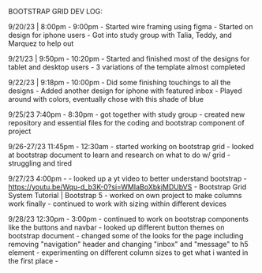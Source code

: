 BOOTSTRAP GRID DEV LOG:

9/20/23 | 8:00pm - 9:00pm
    - Started wire framing using figma
    - Started on design for iphone users
    - Got into study group with Talia, Teddy, and Marquez to help out

9/21/23 | 9:50pm - 10:20pm
    - Started and finished most of the designs for tablet and desktop users
    - 3 variations of the template almost completed

9/22/23 | 9:18pm - 10:00pm
    - Did some finishing touchings to all the designs
    - Added another design for iphone with featured inbox
    - Played around with colors, eventually chose with this shade of blue

9/25/23 7:40pm - 8:30pm
    - got together with study group
    - created new repository and essential files for the coding and bootstrap component of project

9/26-27/23 11:45pm - 12:30am
    - started working on bootstrap grid
    - looked at bootstrap document to learn and research on what to do w/ grid
    - struggling and tired
    
9/27/23 4:00pm - 
    - looked up a yt video to better understand bootstrap
        - https://youtu.be/Wqu-d_b3K-0?si=WMIaBoXbkjMDUbVS
        - Bootstrap Grid System Tutorial | Bootstrap 5
    - worked on own project to make columns work finally
    - continued to work with sizing within different devices

9/28/23 12:30pm - 3:00pm
    - continued to work on bootstrap components like the buttons and navbar
    - looked up different button themes on bootstrap document
    - changed some of the looks for the page including removing "navigation" header and changing "inbox" and "message" to h5 element
    - experimenting on different column sizes to get what i wanted in the first place
    - 
